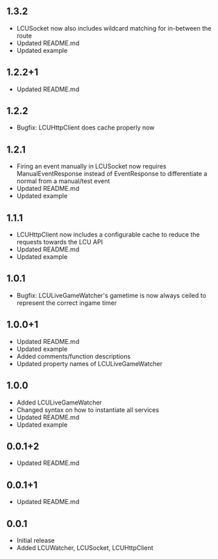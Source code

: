 ## 1.3.2

* LCUSocket now also includes wildcard matching for in-between the route
* Updated README.md
* Updated example

## 1.2.2+1

* Updated README.md

## 1.2.2

* Bugfix: LCUHttpClient does cache properly now

## 1.2.1

* Firing an event manually in LCUSocket now requires ManualEventResponse instead of EventResponse to differentiate a normal from a manual/test event
* Updated README.md
* Updated example

## 1.1.1

* LCUHttpClient now includes a configurable cache to reduce the requests towards the LCU API
* Updated README.md
* Updated example

## 1.0.1

* Bugfix: LCULiveGameWatcher's gametime is now always ceiled to represent the correct ingame timer

## 1.0.0+1

* Updated README.md
* Updated example
* Added comments/function descriptions
* Updated property names of LCULiveGameWatcher

## 1.0.0

* Added LCULiveGameWatcher
* Changed syntax on how to instantiate all services
* Updated README.md
* Updated example

## 0.0.1+2

* Updated README.md

## 0.0.1+1

* Updated README.md

## 0.0.1

* Initial release
* Added LCUWatcher, LCUSocket, LCUHttpClient